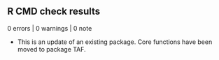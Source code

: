 ## R CMD check results

0 errors | 0 warnings | 0 note

* This is an update of an existing package.  Core functions have been moved to package TAF.
